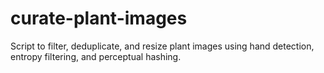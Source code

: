 # curate-plant-images
Script to filter, deduplicate, and resize plant images using hand detection, entropy filtering, and perceptual hashing.
